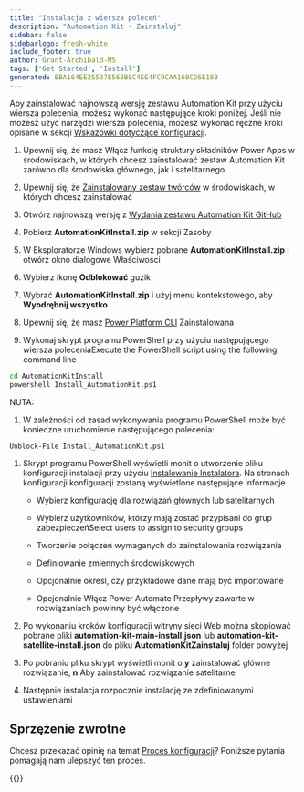 ```yaml
---
title: "Instalacja z wiersza poleceń"
description: "Automation Kit - Zainstaluj"
sidebar: false
sidebarlogo: fresh-white
include_footer: true
author: Grant-Archibald-MS
tags: ['Get Started', 'Install']
generated: BBA164EE25537E568BEC4EE4FC9CAA168C26E18B
---
```


Aby zainstalować najnowszą wersję zestawu Automation Kit przy użyciu wiersza polecenia, możesz wykonać następujące kroki poniżej. Jeśli nie możesz użyć narzędzi wiersza polecenia, możesz wykonać ręczne kroki opisane w sekcji [Wskazówki dotyczące konfiguracji](https://learn.microsoft.com/power-automate/guidance/automation-kit/setup/prerequisites).

1. Upewnij się, że masz <a ref='https://learn.microsoft.com/power-apps/developer/component-framework/component-framework-for-canvas-apps#enable-the-power-apps-component-framework-feature' target="_blank">Włącz funkcję struktury składników Power Apps</a> w środowiskach, w których chcesz zainstalować zestaw Automation Kit zarówno dla środowiska głównego, jak i satelitarnego.

1. Upewnij się, że <a href="https://appsource.microsoft.com/product/dynamics-365/microsoftpowercatarch.creatorkit1?tab=Reviews" target="_blank">Zainstalowany zestaw twórców</a> w środowiskach, w których chcesz zainstalować

1. Otwórz najnowszą wersję z <a href="https://github.com/microsoft/powercat-automation-kit/releases" target="_blank">Wydania zestawu Automation Kit GitHub</a>

1. Pobierz **AutomationKitInstall.zip** w sekcji Zasoby

1. W Eksploratorze Windows wybierz pobrane **AutomationKitInstall.zip** i otwórz okno dialogowe Właściwości

1. Wybierz ikonę **Odblokować** guzik

1. Wybrać **AutomationKitInstall.zip** i użyj menu kontekstowego, aby **Wyodrębnij wszystko**

1. Upewnij się, że masz <a href="https://learn.microsoft.com/power-platform/developer/cli/introduction" target="_blank">Power Platform CLI</a> Zainstalowana

1. Wykonaj skrypt programu PowerShell przy użyciu następującego wiersza poleceniaExecute the PowerShell script using the following command line

```cmd
cd AutomationKitInstall
powershell Install_AutomationKit.ps1
```

NUTA:
1. W zależności od zasad wykonywania programu PowerShell może być konieczne uruchomienie następującego polecenia:

```cmd
Unblock-File Install_AutomationKit.ps1
```

1. Skrypt programu PowerShell wyświetli monit o utworzenie pliku konfiguracji instalacji przy użyciu [Instalowanie Instalatora](/pl/get-started/setup). Na stronach konfiguracji konfiguracji zostaną wyświetlone następujące informacje

    - Wybierz konfigurację dla rozwiązań głównych lub satelitarnych
   
    - Wybierz użytkowników, którzy mają zostać przypisani do grup zabezpieczeńSelect users to assign to security groups
   
    - Tworzenie połączeń wymaganych do zainstalowania rozwiązania
    
    - Definiowanie zmiennych środowiskowych
    
    - Opcjonalnie określ, czy przykładowe dane mają być importowane
    
    - Opcjonalnie Włącz Power Automate Przepływy zawarte w rozwiązaniach powinny być włączone

1. Po wykonaniu kroków konfiguracji witryny sieci Web można skopiować pobrane pliki **automation-kit-main-install.json** lub **automation-kit-satellite-install.json** do pliku **AutomationKitZainstaluj** folder powyżej

1. Po pobraniu pliku skrypt wyświetli monit o **y** zainstalować główne rozwiązanie, **n** Aby zainstalować rozwiązanie satelitarne

1. Następnie instalacja rozpocznie instalację ze zdefiniowanymi ustawieniami

## Sprzężenie zwrotne

Chcesz przekazać opinię na temat [Proces konfiguracji](/pl/get-started/setup)? Poniższe pytania pomagają nam ulepszyć ten proces.

{{<questions name="/content/pl/get-started/setup-feedback.json" completed="Dziękujemy za przekazanie opinii" showNavigationButtons="false" locale="pl">}}

